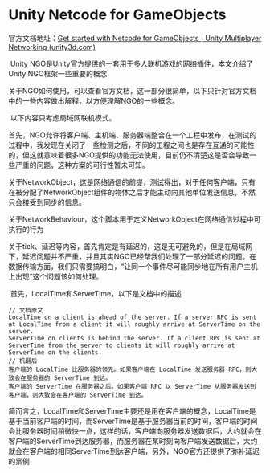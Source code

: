 # Unity Netcode for GameObjects

官方文档地址：[Get started with Netcode for GameObjects | Unity Multiplayer Networking (unity3d.com)](https://docs-multiplayer.unity3d.com/netcode/current/tutorials/get-started-ngo/)

​	Unity NGO是Unity官方提供的一套用于多人联机游戏的网络插件，本文介绍了Unity NGO框架一些重要的概念

​	关于NGO如何使用，可以查看官方文档，这一部分很简单，以下只针对官方文档中的一些内容做出解释，以方便理解NGO的一些概念。

​	以下内容只考虑局域网联机模式。

​	首先，NGO允许将客户端、主机端、服务器端整合在一个工程中发布，在测试的过程中，我发现在关闭了一些检测之后，不同的工程之间也是存在互通的可能性的，但这就意味着很多NGO提供的功能无法使用，目前仍不清楚这是否会导致一些严重的问题，这种方案的可行性暂未可知。

​	关于NetworkObject，这是网络通信的前提，测试得出，对于任何客户端，只有在被分配了NetworkObject组件的物体之后才能主动向其他单位发送信息，不然只会接受到同步的信息。

​	关于NetworkBehaviour，这个脚本用于定义NetworkObject在网络通信过程中可执行的行为

​	关于tick、延迟等内容，首先肯定是有延迟的，这是无可避免的，但是在局域网下，延迟问题并不严重，并且其实NGO已经帮我们处理了一部分延迟的问题。在数据传输方面，我们只需要搞明白，“让同一个事件尽可能同步地在所有用户主机上出现”这个问题该如何处理。

​	首先，LocalTime和ServerTime，以下是文档中的描述

```
// 文档原文
LocalTime on a client is ahead of the server. If a server RPC is sent at LocalTime from a client it will roughly arrive at ServerTime on the server.
ServerTime on clients is behind the server. If a client RPC is sent at ServerTime from the server to clients it will roughly arrive at ServerTime on the clients.
// 机翻后
客户端的 LocalTime 比服务器的领先。如果客户端在 LocalTime 发送服务器 RPC，则大致会在服务器的 ServerTime 到达。
客户端的 ServerTime 在服务器之后。如果客户端 RPC 以 ServerTime 从服务器发送到客户端，则大致会在客户端的 ServerTime 到达。
```

​	简而言之，LocalTime和ServerTime主要还是用在客户端的概念，LocalTime是基于当前客户端的时间，而ServerTime是基于服务器当前的时间，客户端的时间会比服务器时间稍微快一点，这样的话，客户端向服务器发送数据后，大约就会在客户端的ServerTime到达服务器，而服务器在某时刻向客户端发送数据后，大约就会在客户端的相同ServerTime到达客户端，另外，NGO官方还提供了弥补延迟的案例